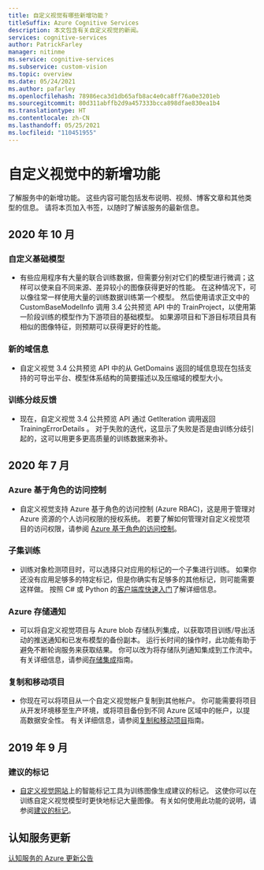 ```yaml
---
title: 自定义视觉有哪些新增功能？
titleSuffix: Azure Cognitive Services
description: 本文包含有关自定义视觉的新闻。
services: cognitive-services
author: PatrickFarley
manager: nitinme
ms.service: cognitive-services
ms.subservice: custom-vision
ms.topic: overview
ms.date: 05/24/2021
ms.author: pafarley
ms.openlocfilehash: 78986eca3d1db65afb8ac4e0ca8ff76a0e3201eb
ms.sourcegitcommit: 80d311abffb2d9a457333bcca898dfae830ea1b4
ms.translationtype: HT
ms.contentlocale: zh-CN
ms.lasthandoff: 05/25/2021
ms.locfileid: "110451955"
---
```

# <a name="whats-new-in-custom-vision"></a>自定义视觉中的新增功能

了解服务中的新增功能。 这些内容可能包括发布说明、视频、博客文章和其他类型的信息。 请将本页加入书签，以随时了解该服务的最新信息。


## <a name="october-2020"></a>2020 年 10 月 

### <a name="custom-base-model"></a>自定义基础模型

- 有些应用程序有大量的联合训练数据，但需要分别对它们的模型进行微调；这样可以使来自不同来源、差异较小的图像获得更好的性能。 在这种情况下，可以像往常一样使用大量的训练数据训练第一个模型。 然后使用请求正文中的 CustomBaseModelInfo 调用 3.4 公共预览 API 中的 TrainProject，以使用第一阶段训练的模型作为下游项目的基础模型。 如果源项目和下游目标项目具有相似的图像特征，则预期可以获得更好的性能。 

### <a name="new-domain-information"></a>新的域信息

- 自定义视觉 3.4 公共预览 API 中的从 GetDomains 返回的域信息现在包括支持的可导出平台、模型体系结构的简要描述以及压缩域的模型大小。

### <a name="training-divergence-feedback"></a>训练分歧反馈

- 现在，自定义视觉 3.4 公共预览 API 通过 GetIteration 调用返回 TrainingErrorDetails 。 对于失败的迭代，这显示了失败是否是由训练分歧引起的，这可以用更多更高质量的训练数据来弥补。

## <a name="july-2020"></a>2020 年 7 月

### <a name="azure-role-based-access-control"></a>Azure 基于角色的访问控制

* 自定义视觉支持 Azure 基于角色的访问控制 (Azure RBAC)，这是用于管理对 Azure 资源的个人访问权限的授权系统。 若要了解如何管理对自定义视觉项目的访问权限，请参阅 [Azure 基于角色的访问控制](./role-based-access-control.md)。

### <a name="subset-training"></a>子集训练

* 训练对象检测项目时，可以选择只对应用的标记的一个子集进行训练。 如果你还没有应用足够多的特定标记，但是你确实有足够多的其他标记，则可能需要这样做。 按照 C# 或 Python 的[客户端库快速入门](./quickstarts/object-detection.md)了解详细信息。

### <a name="azure-storage-notifications"></a>Azure 存储通知

* 可以将自定义视觉项目与 Azure blob 存储队列集成，以获取项目训练/导出活动的推送通知和已发布模型的备份副本。 运行长时间的操作时，此功能有助于避免不断轮询服务来获取结果。 你可以改为将存储队列通知集成到工作流中。 有关详细信息，请参阅[存储集成](./storage-integration.md)指南。

### <a name="copy-and-move-projects"></a>复制和移动项目

* 你现在可以将项目从一个自定义视觉帐户复制到其他帐户。 你可能需要将项目从开发环境移至生产环境，或将项目备份到不同 Azure 区域中的帐户，以提高数据安全性。 有关详细信息，请参阅[复制和移动项目](./copy-move-projects.md)指南。

## <a name="september-2019"></a>2019 年 9 月

### <a name="suggested-tags"></a>建议的标记

* [自定义视觉网站](https://www.customvision.ai/)上的智能标记工具为训练图像生成建议的标记。 这使你可以在训练自定义视觉模型时更快地标记大量图像。 有关如何使用此功能的说明，请参阅[建议的标记](./suggested-tags.md)。

## <a name="cognitive-service-updates"></a>认知服务更新

[认知服务的 Azure 更新公告](https://azure.microsoft.com/updates/?product=cognitive-services)
